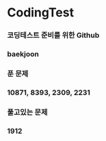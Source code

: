 # CodingTest
### 코딩테스트 준비를 위한 Github
### baekjoon
### 푼 문제
### 10871, 8393, 2309, 2231

### 풀고있는 문제
### 1912
